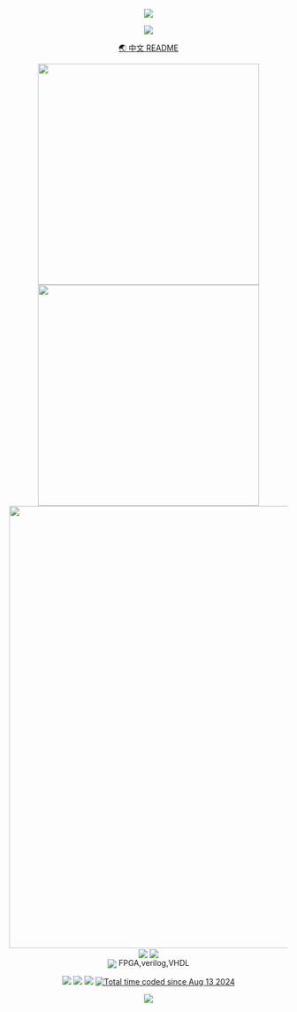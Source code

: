 <!-- https://github.com/kyechan99/capsule-render -->
<p align="center">
<img src="https://capsule-render.vercel.app/api?type=waving&color=timeGradient&height=300&&section=header&text=HI%20THERE&fontSize=90&fontAlign=50&fontAlignY=30&desc=I%20am%20ShangYi7!&descAlign=50&descSize=30&descAlignY=60&animation=twinkling" />
</p>

<!-- https://github.com/DenverCoder1/readme-typing-svg -->
<p align="center">
<img src="https://readme-typing-svg.demolab.com?font=Orbitron&size=25&pause=1000&center=true&vCenter=true&random=false&width=600&lines=Welcome+to+my+GitHub+page!;I+am+a+high+school+student!" />
</p>

<p align="center"><a href="zh-tw README.md">🌏 中文 README</a></p>

<p align="center">
<img align="center" width="400" src="https://github-readme-stats.vercel.app/api?username=ShangYi7&theme=transparent&show_icons=true&hide_border=true&show=reviews&hide_title=true&hide=contribs" />
<img align="center" width="400" src="https://streak-stats.demolab.com?user=ShangYi7&theme=transparent&date_format=%5BY.%5Dn.j&hide_border=true" />
<br/>
<!-- https://github.com/Ashutosh00710/github-readme-activity-graph -->
<img width="800" src="https://github-readme-activity-graph.vercel.app/graph?username=ShangYi7&theme=github-compact&hide_border=true&area=true&custom_title=Contribution%20Graph" />
<br/>
<!-- https://github.com/anuraghazra/github-readme-stats -->
<img align="center" src="https://github-readme-stats.vercel.app/api/wakatime?username=ShangYi7&theme=transparent&hide_border=true&layout=compact&langs_count=22&range=all_time" />
<!-- https://github.com/anuraghazra/github-readme-stats -->
<!-- <img align="center" src="https://github-readme-stats.vercel.app/api/top-langs/?username=ShangYi7&theme=transparent&hide_border=true&layout=donut-vertical&langs_count=6" />
<br/> -->
<img align="center" src="https://wakatime.com/share/@ShangYi7/03f4d1a6-767a-41d0-ac5d-5e9f9b4b9c44.svg" />
<br/>
<!-- https://github.com/tandpfun/skill-icons -->
<img align="center" src="https://skillicons.dev/icons?i=py,c,cs,html,css,md,lua,powershell,notion,discord,visualstudio,vscode,linux,windows&theme=dark" />
FPGA,verilog,VHDL
</p>

<p align="center">
<a href="https://discord.com/users/488001475906371586"><img src="https://img.shields.io/badge/Discord-%237289DA.svg?logo=discord&logoColor=white" /></a>
<a href="https://instagram.com/https://www.instagram.com/shang_yi6/"><img src="https://img.shields.io/badge/Instagram-%23E4405F.svg?logo=Instagram&logoColor=white" /></a>
<a href="https://www.taiwan.gov.tw"><img src="https://img.shields.io/badge/Taiwan-Taiwan?labelColor=%23CC0000&color=%23CC0000" /></a>
<a href="https://wakatime.com/@cff26018-a8c8-472c-a69a-eed8c4fea7f9"><img src="https://wakatime.com/badge/user/cff26018-a8c8-472c-a69a-eed8c4fea7f9.svg" alt="Total time coded since Aug 13 2024" alt="wakatime"></a>
</p>

<!-- https://github.com/kyechan99/capsule-render -->
<p align="center">
<img src="https://capsule-render.vercel.app/api?type=waving&color=timeGradient&height=300&&section=footer&text=THE%20END&fontSize=90&fontAlign=50&fontAlignY=70&desc=Good%20people%20havea%20safe%20life!&descAlign=50&descSize=30&descAlignY=40&animation=twinkling" />
</p>
